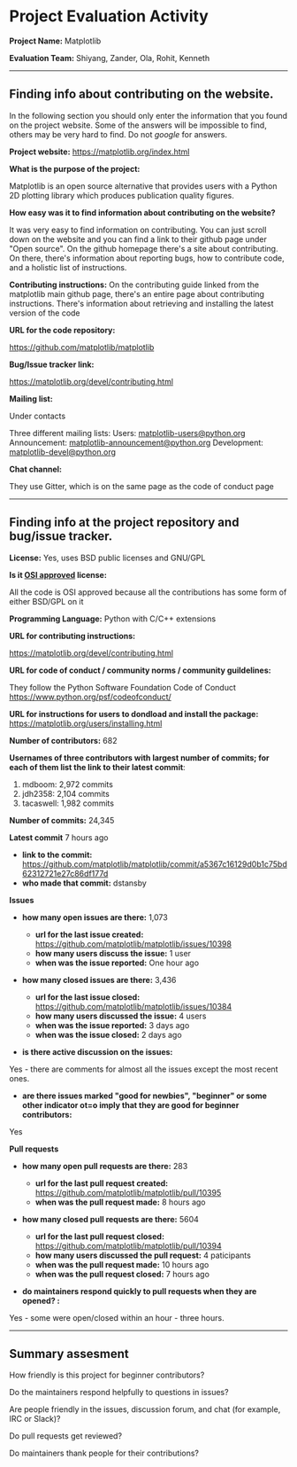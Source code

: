 # Project Evaluation Activity



__Project Name:__ Matplotlib 

__Evaluation Team:__ Shiyang, Zander, Ola, Rohit, Kenneth 

---

## Finding info about contributing on the website. 

In the following section you should only enter the information that you 
found on the project website. Some of the answers will be impossible to find, others
may be very hard to find. Do not _google_ for answers. 

__Project website:__ 
https://matplotlib.org/index.html

__What is the purpose of the project:__

Matplotlib is an open source alternative that provides users with a Python 2D plotting library which produces publication quality figures.



__How easy was it to find information about contributing on the website?__

It was very easy to find information on contributing. You can just scroll down on the website and you can find a link to their github page under "Open source". On the github homepage there's a site about contributing. On there, there's information about reporting bugs, how to contribute code, and a holistic list of instructions. 



__Contributing instructions:__ On the contributing guide linked from the matplotlib main github page, there's an entire page about contributing instructions. There's information about retrieving and installing the latest version of the code

__URL for the code repository:__ 

https://github.com/matplotlib/matplotlib

__Bug/Issue tracker link:__  

https://matplotlib.org/devel/contributing.html

__Mailing list:__ 

Under contacts

Three different mailing lists: 
Users: matplotlib-users@python.org
Announcement: matplotlib-announcement@python.org
Development: matplotlib-devel@python.org

__Chat channel:__

They use Gitter, which is on the same page as the code of conduct page 

---

## Finding info at the project repository and bug/issue tracker.

__License:__ Yes, uses BSD public licenses and GNU/GPL

__Is it [OSI approved](https://opensource.org/licenses/alphabetical) license:__ 

All the code is OSI approved because all the contributions has some form of either BSD/GPL on it 

__Programming Language:__ Python with C/C++ extensions 

__URL for contributing instructions:__

https://matplotlib.org/devel/contributing.html

__URL for code of conduct / community norms / community guildelines:__ 

They follow the Python Software Foundation Code of Conduct 
https://www.python.org/psf/codeofconduct/

__URL for instructions for users to dondload and install the package:__
https://matplotlib.org/users/installing.html

__Number of contributors:__  682

__Usernames of three contributors with largest number of commits; for
each of them list the link to their latest commit__:

1. mdboom: 2,972 commits
2. jdh2358: 2,104 commits
3. tacaswell: 1,982 commits 

__Number of commits:__ 24,345 

__Latest commit__ 7 hours ago 
    
- __link to the commit:__ https://github.com/matplotlib/matplotlib/commit/a5367c16129d0b1c75bd62312721e27c86df177d
- __who made that commit:__ dstansby 


__Issues__

- __how many open issues are there:__ 1,073
    - __url for the last issue created:__ https://github.com/matplotlib/matplotlib/issues/10398
    - __how many users discuss the issue:__ 1 user
    - __when was the issue reported:__ One hour ago 

- __how many closed issues are there:__ 3,436
    - __url for the last issue closed:__ https://github.com/matplotlib/matplotlib/issues/10384
    - __how many users discussed the issue:__ 4 users 
    - __when was the issue reported:__ 3 days ago 
    - __when was the issue closed:__ 2 days ago 
    
- __is there active discussion on the issues:__ 

Yes - there are comments for almost all the issues except the most recent ones. 

- __are there issues marked "good for newbies", "beginner" or some other indicator ot=o imply that they
are good for beginner contributors:__ 

Yes 

__Pull requests__

- __how many open pull requests are there:__ 283 
    - __url for the last pull request created:__ https://github.com/matplotlib/matplotlib/pull/10395
    - __when was the pull request made:__ 8 hours ago 

- __how many closed pull requests are there:__ 5604
    - __url for the last pull request closed:__ https://github.com/matplotlib/matplotlib/pull/10394
    - __how many users discussed the pull request:__ 4 paticipants 
    - __when was the pull request made:__  10 hours ago 
    - __when was the pull request closed:__ 7 hours ago
    
- __do maintainers respond quickly to pull requests when they are opened? :__ 

Yes - some were open/closed within an hour - three hours. 



---


## Summary assesment
How friendly is this project for beginner contributors? 


Do the maintainers respond helpfully to questions in issues?


Are people friendly in the issues, discussion forum, and chat (for example, IRC or Slack)?



Do pull requests get reviewed?



Do maintainers thank people for their contributions?

